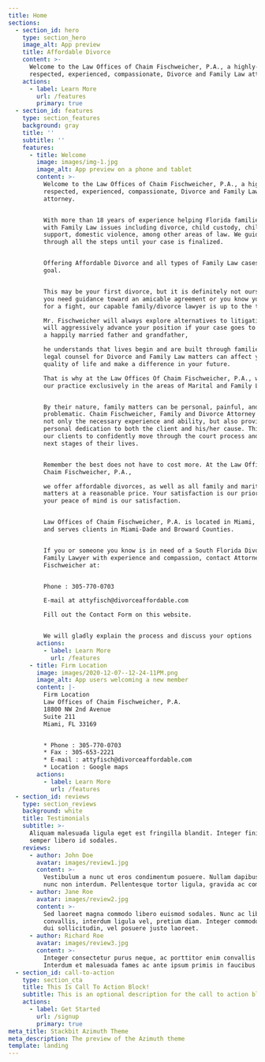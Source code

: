 ```yaml
---
title: Home
sections:
  - section_id: hero
    type: section_hero
    image_alt: App preview
    title: Affordable Divorce
    content: >-
      Welcome to the Law Offices of Chaim Fischweicher, P.A., a highly-
      respected, experienced, compassionate, Divorce and Family Law attorney.
    actions:
      - label: Learn More
        url: /features
        primary: true
  - section_id: features
    type: section_features
    background: gray
    title: ''
    subtitle: ''
    features:
      - title: Welcome
        image: images/img-1.jpg
        image_alt: App preview on a phone and tablet
        content: >-
          Welcome to the Law Offices of Chaim Fischweicher, P.A., a highly-
          respected, experienced, compassionate, Divorce and Family Law
          attorney.


          With more than 18 years of experience helping Florida families deal
          with Family Law issues including divorce, child custody, child
          support, domestic violence, among other areas of law. We guide you
          through all the steps until your case is finalized.


          Offering Affordable Divorce and all types of Family Law cases is our
          goal.


          This may be your first divorce, but it is definitely not ours. Whether
          you need guidance toward an amicable agreement or you know you are in
          for a fight, our capable family/divorce lawyer is up to the task.

          Mr. Fischweicher will always explore alternatives to litigation, but
          will aggressively advance your position if your case goes to court. As
          a happily married father and grandfather,

          he understands that lives begin and are built through families. Having
          legal counsel for Divorce and Family Law matters can affect your
          quality of life and make a difference in your future.

          That is why at the Law Offices Of Chaim Fischweicher, P.A., we focus
          our practice exclusively in the areas of Marital and Family Law.


          By their nature, family matters can be personal, painful, and
          problematic. Chaim Fischweicher, Family and Divorce Attorney provides
          not only the necessary experience and ability, but also provides that
          personal dedication to both the client and his/her cause. This allows
          our clients to confidently move through the court process and onto the
          next stages of their lives.


          Remember the best does not have to cost more. At the Law Offices of
          Chaim Fischweicher, P.A.,

          we offer affordable divorces, as well as all family and marital law
          matters at a reasonable price. Your satisfaction is our priority, and
          your peace of mind is our satisfaction.


          Law Offices of Chaim Fischweicher, P.A. is located in Miami, Florida
          and serves clients in Miami-Dade and Broward Counties.


          If you or someone you know is in need of a South Florida Divorce and
          Family Lawyer with experience and compassion, contact Attorney Chaim
          Fischweicher at:


          Phone : 305-770-0703

          E-mail at attyfisch@divorceaffordable.com

          Fill out the Contact Form on this website.


          We will gladly explain the process and discuss your options
        actions:
          - label: Learn More
            url: /features
      - title: Firm Location
        image: images/2020-12-07--12-24-11PM.png
        image_alt: App users welcoming a new member
        content: |-
          Firm Location
          Law Offices of Chaim Fischweicher, P.A.
          18800 NW 2nd Avenue
          Suite 211
          Miami, FL 33169


          * Phone : 305-770-0703
          * Fax : 305-653-2221
          * E-mail : attyfisch@divorceaffordable.com
          * Location : Google maps
        actions:
          - label: Learn More
            url: /features
  - section_id: reviews
    type: section_reviews
    background: white
    title: Testimonials
    subtitle: >-
      Aliquam malesuada ligula eget est fringilla blandit. Integer finibus
      semper libero id sodales. 
    reviews:
      - author: John Doe
        avatar: images/review1.jpg
        content: >-
          Vestibulum a nunc ut eros condimentum posuere. Nullam dapibus quis
          nunc non interdum. Pellentesque tortor ligula, gravida ac commodo eu.
      - author: Jane Roe
        avatar: images/review2.jpg
        content: >-
          Sed laoreet magna commodo libero euismod sodales. Nunc ac libero
          convallis, interdum ligula vel, pretium diam. Integer commodo sem at
          dui sollicitudin, vel posuere justo laoreet.
      - author: Richard Roe
        avatar: images/review3.jpg
        content: >-
          Integer consectetur purus neque, ac porttitor enim convallis vitae.
          Interdum et malesuada fames ac ante ipsum primis in faucibus.
  - section_id: call-to-action
    type: section_cta
    title: This Is Call To Action Block!
    subtitle: This is an optional description for the call to action block.
    actions:
      - label: Get Started
        url: /signup
        primary: true
meta_title: Stackbit Azimuth Theme
meta_description: The preview of the Azimuth theme
template: landing
---
```

